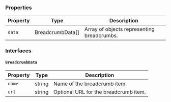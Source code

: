 ### Properties

| Property | Type             | Description                                |
| -------- | ---------------- | ------------------------------------------ |
| `data`   | BreadcrumbData[] | Array of objects representing breadcrumbs. |

### Interfaces

#### `BreadcrumbData`

| Property | Type   | Description                           |
| -------- | ------ | ------------------------------------- |
| `name`   | string | Name of the breadcrumb item.          |
| `url`    | string | Optional URL for the breadcrumb item. |
